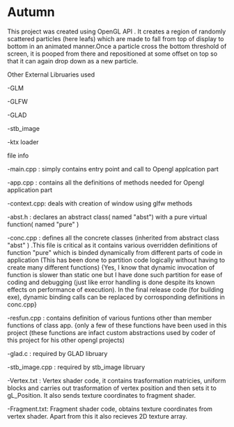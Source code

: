 # Autumn
This project was created using OpenGL API . It creates a region of randomly scattered particles (here leafs) which are made to fall from top of display to bottom in an animated manner.Once a particle cross the bottom threshold of screen, it is pooped from there and repositioned at some offset on top so that it can again drop down as a new particle.

Other External Libruaries used

-GLM

-GLFW

-GLAD

-stb_image

-ktx loader


file info

-main.cpp   : simply contains entry point and call to Opengl applcation part

-app.cpp    : contains all the definitions of methods needed for Opengl application part

-context.cpp: deals with creation of window using glfw methods

-abst.h     : declares an abstract class( named "abst")  with a pure virtual function( named "pure" ) 

-conc.cpp   : defines all the concrete classes (inherited from abstract class "abst" ) .This file is critical as it contains various 
              overridden definitions of function "pure" which is binded dynamically from different parts of code in application
              (This has been done to partition code logically without having to create many different functions)
              {Yes, I know that dynamic invocation of function is slower than static one but I have done such partition for 
              ease of coding and debugging (just like error handling is done despite its known effects on performance of execution).
              In the final release code (for building exe), dynamic binding calls can be replaced by corrosponding definitions in                       conc.cpp}

-resfun.cpp : contains definition of various funtions other than member functions of class app. {only a few of these functions have been used in this project (these functions are infact custom abstractions used by coder of this project for his other opengl projects)

-glad.c     : required by GLAD libruary

-stb_image.cpp : required by stb_image libruary

-Vertex.txt  : Vertex shader code, it contains trasformation matricies, uniform blocks and carries out trasformation of vertex position                 and then sets it to gL_Position. It also sends texture coordinates to fragment shader.

-Fragment.txt: Fragment shader code, obtains texture coordinates from vertex shader. Apart from this it also recieves 2D texture array.
             
